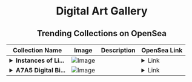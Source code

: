 <div align="center">

# Digital Art Gallery

## Trending Collections on OpenSea

| Collection Name                       | Image                                                                                     | Description                       | OpenSea Link                                                                                          |
|---------------------------------------|-------------------------------------------------------------------------------------------|-----------------------------------|--------------------------------------------------------------------------------------------------------|
| **<details><summary>Instances of Li...</summary>Instances of Life</details>** | ![Image](https://i.seadn.io/s/raw/files/c218372e6a756b85903822e5d960f51e.png?w=500&auto=format?w=200&auto=format) |  | <details><summary>Link</summary>[Instances of Life](https://opensea.io/collection/instances-of-life)</details> |
| **<details><summary>A7A5 Digital Bi...</summary>A7A5 Digital Bill</details>** | ![Image](https://i.seadn.io/s/raw/files/ad403315f3a2378662ff306be1e84b5e.png?w=500&auto=format?w=200&auto=format) |  | <details><summary>Link</summary>[A7A5 Digital Bill](https://opensea.io/collection/a7a5-digital-bill-1)</details> |

</div>